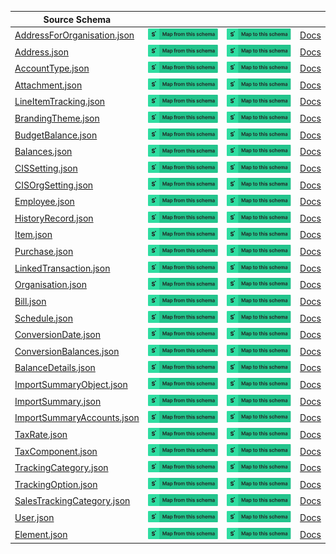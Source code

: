 | Source Schema                                                                                                                                 |                                                                                                                                                                                                                                                                                                                                        |                                                                                                                                                                                                                                                                                                                                  |                                                                          |
| --------------------------------------------------------------------------------------------------------------------------------------------- | -------------------------------------------------------------------------------------------------------------------------------------------------------------------------------------------------------------------------------------------------------------------------------------------------------------------------------------- | -------------------------------------------------------------------------------------------------------------------------------------------------------------------------------------------------------------------------------------------------------------------------------------------------------------------------------- | ------------------------------------------------------------------------ |
| [AddressForOrganisation.json](https://raw.githubusercontent.com/Stedi/registry/main/schemas/xeroaccounting/3.0.0/AddressForOrganisation.json) | [![Map from this schema](/images/MapFromThisSchema.svg)](https://stedi.com/app/mappings/import?name=Mapping%20from%20Xeroaccounting's%20AddressForOrganisation%20schema&referrer=registry-repo&source_json_schema=https://raw.githubusercontent.com/Stedi/registry/main/schemas/xeroaccounting/3.0.0/AddressForOrganisation.json) | [![Map to this schema](/images/MapToThisSchema.svg)](https://stedi.com/app/mappings/import?name=Mapping%20to%20Xeroaccounting's%20AddressForOrganisation%20schema&referrer=registry-repo&target_json_schema=https://raw.githubusercontent.com/Stedi/registry/main/schemas/xeroaccounting/3.0.0/AddressForOrganisation.json) | [Docs](https://developer.xero.com/documentation/api/accounting/overview) |
| [Address.json](https://raw.githubusercontent.com/Stedi/registry/main/schemas/xeroaccounting/3.0.0/Address.json)                               | [![Map from this schema](/images/MapFromThisSchema.svg)](https://stedi.com/app/mappings/import?name=Mapping%20from%20Xeroaccounting's%20Address%20schema&referrer=registry-repo&source_json_schema=https://raw.githubusercontent.com/Stedi/registry/main/schemas/xeroaccounting/3.0.0/Address.json)                               | [![Map to this schema](/images/MapToThisSchema.svg)](https://stedi.com/app/mappings/import?name=Mapping%20to%20Xeroaccounting's%20Address%20schema&referrer=registry-repo&target_json_schema=https://raw.githubusercontent.com/Stedi/registry/main/schemas/xeroaccounting/3.0.0/Address.json)                               | [Docs](https://developer.xero.com/documentation/api/accounting/overview) |
| [AccountType.json](https://raw.githubusercontent.com/Stedi/registry/main/schemas/xeroaccounting/3.0.0/AccountType.json)                       | [![Map from this schema](/images/MapFromThisSchema.svg)](https://stedi.com/app/mappings/import?name=Mapping%20from%20Xeroaccounting's%20AccountType%20schema&referrer=registry-repo&source_json_schema=https://raw.githubusercontent.com/Stedi/registry/main/schemas/xeroaccounting/3.0.0/AccountType.json)                       | [![Map to this schema](/images/MapToThisSchema.svg)](https://stedi.com/app/mappings/import?name=Mapping%20to%20Xeroaccounting's%20AccountType%20schema&referrer=registry-repo&target_json_schema=https://raw.githubusercontent.com/Stedi/registry/main/schemas/xeroaccounting/3.0.0/AccountType.json)                       | [Docs](https://developer.xero.com/documentation/api/accounting/overview) |
| [Attachment.json](https://raw.githubusercontent.com/Stedi/registry/main/schemas/xeroaccounting/3.0.0/Attachment.json)                         | [![Map from this schema](/images/MapFromThisSchema.svg)](https://stedi.com/app/mappings/import?name=Mapping%20from%20Xeroaccounting's%20Attachment%20schema&referrer=registry-repo&source_json_schema=https://raw.githubusercontent.com/Stedi/registry/main/schemas/xeroaccounting/3.0.0/Attachment.json)                         | [![Map to this schema](/images/MapToThisSchema.svg)](https://stedi.com/app/mappings/import?name=Mapping%20to%20Xeroaccounting's%20Attachment%20schema&referrer=registry-repo&target_json_schema=https://raw.githubusercontent.com/Stedi/registry/main/schemas/xeroaccounting/3.0.0/Attachment.json)                         | [Docs](https://developer.xero.com/documentation/api/accounting/overview) |
| [LineItemTracking.json](https://raw.githubusercontent.com/Stedi/registry/main/schemas/xeroaccounting/3.0.0/LineItemTracking.json)             | [![Map from this schema](/images/MapFromThisSchema.svg)](https://stedi.com/app/mappings/import?name=Mapping%20from%20Xeroaccounting's%20LineItemTracking%20schema&referrer=registry-repo&source_json_schema=https://raw.githubusercontent.com/Stedi/registry/main/schemas/xeroaccounting/3.0.0/LineItemTracking.json)             | [![Map to this schema](/images/MapToThisSchema.svg)](https://stedi.com/app/mappings/import?name=Mapping%20to%20Xeroaccounting's%20LineItemTracking%20schema&referrer=registry-repo&target_json_schema=https://raw.githubusercontent.com/Stedi/registry/main/schemas/xeroaccounting/3.0.0/LineItemTracking.json)             | [Docs](https://developer.xero.com/documentation/api/accounting/overview) |
| [BrandingTheme.json](https://raw.githubusercontent.com/Stedi/registry/main/schemas/xeroaccounting/3.0.0/BrandingTheme.json)                   | [![Map from this schema](/images/MapFromThisSchema.svg)](https://stedi.com/app/mappings/import?name=Mapping%20from%20Xeroaccounting's%20BrandingTheme%20schema&referrer=registry-repo&source_json_schema=https://raw.githubusercontent.com/Stedi/registry/main/schemas/xeroaccounting/3.0.0/BrandingTheme.json)                   | [![Map to this schema](/images/MapToThisSchema.svg)](https://stedi.com/app/mappings/import?name=Mapping%20to%20Xeroaccounting's%20BrandingTheme%20schema&referrer=registry-repo&target_json_schema=https://raw.githubusercontent.com/Stedi/registry/main/schemas/xeroaccounting/3.0.0/BrandingTheme.json)                   | [Docs](https://developer.xero.com/documentation/api/accounting/overview) |
| [BudgetBalance.json](https://raw.githubusercontent.com/Stedi/registry/main/schemas/xeroaccounting/3.0.0/BudgetBalance.json)                   | [![Map from this schema](/images/MapFromThisSchema.svg)](https://stedi.com/app/mappings/import?name=Mapping%20from%20Xeroaccounting's%20BudgetBalance%20schema&referrer=registry-repo&source_json_schema=https://raw.githubusercontent.com/Stedi/registry/main/schemas/xeroaccounting/3.0.0/BudgetBalance.json)                   | [![Map to this schema](/images/MapToThisSchema.svg)](https://stedi.com/app/mappings/import?name=Mapping%20to%20Xeroaccounting's%20BudgetBalance%20schema&referrer=registry-repo&target_json_schema=https://raw.githubusercontent.com/Stedi/registry/main/schemas/xeroaccounting/3.0.0/BudgetBalance.json)                   | [Docs](https://developer.xero.com/documentation/api/accounting/overview) |
| [Balances.json](https://raw.githubusercontent.com/Stedi/registry/main/schemas/xeroaccounting/3.0.0/Balances.json)                             | [![Map from this schema](/images/MapFromThisSchema.svg)](https://stedi.com/app/mappings/import?name=Mapping%20from%20Xeroaccounting's%20Balances%20schema&referrer=registry-repo&source_json_schema=https://raw.githubusercontent.com/Stedi/registry/main/schemas/xeroaccounting/3.0.0/Balances.json)                             | [![Map to this schema](/images/MapToThisSchema.svg)](https://stedi.com/app/mappings/import?name=Mapping%20to%20Xeroaccounting's%20Balances%20schema&referrer=registry-repo&target_json_schema=https://raw.githubusercontent.com/Stedi/registry/main/schemas/xeroaccounting/3.0.0/Balances.json)                             | [Docs](https://developer.xero.com/documentation/api/accounting/overview) |
| [CISSetting.json](https://raw.githubusercontent.com/Stedi/registry/main/schemas/xeroaccounting/3.0.0/CISSetting.json)                         | [![Map from this schema](/images/MapFromThisSchema.svg)](https://stedi.com/app/mappings/import?name=Mapping%20from%20Xeroaccounting's%20CISSetting%20schema&referrer=registry-repo&source_json_schema=https://raw.githubusercontent.com/Stedi/registry/main/schemas/xeroaccounting/3.0.0/CISSetting.json)                         | [![Map to this schema](/images/MapToThisSchema.svg)](https://stedi.com/app/mappings/import?name=Mapping%20to%20Xeroaccounting's%20CISSetting%20schema&referrer=registry-repo&target_json_schema=https://raw.githubusercontent.com/Stedi/registry/main/schemas/xeroaccounting/3.0.0/CISSetting.json)                         | [Docs](https://developer.xero.com/documentation/api/accounting/overview) |
| [CISOrgSetting.json](https://raw.githubusercontent.com/Stedi/registry/main/schemas/xeroaccounting/3.0.0/CISOrgSetting.json)                   | [![Map from this schema](/images/MapFromThisSchema.svg)](https://stedi.com/app/mappings/import?name=Mapping%20from%20Xeroaccounting's%20CISOrgSetting%20schema&referrer=registry-repo&source_json_schema=https://raw.githubusercontent.com/Stedi/registry/main/schemas/xeroaccounting/3.0.0/CISOrgSetting.json)                   | [![Map to this schema](/images/MapToThisSchema.svg)](https://stedi.com/app/mappings/import?name=Mapping%20to%20Xeroaccounting's%20CISOrgSetting%20schema&referrer=registry-repo&target_json_schema=https://raw.githubusercontent.com/Stedi/registry/main/schemas/xeroaccounting/3.0.0/CISOrgSetting.json)                   | [Docs](https://developer.xero.com/documentation/api/accounting/overview) |
| [Employee.json](https://raw.githubusercontent.com/Stedi/registry/main/schemas/xeroaccounting/3.0.0/Employee.json)                             | [![Map from this schema](/images/MapFromThisSchema.svg)](https://stedi.com/app/mappings/import?name=Mapping%20from%20Xeroaccounting's%20Employee%20schema&referrer=registry-repo&source_json_schema=https://raw.githubusercontent.com/Stedi/registry/main/schemas/xeroaccounting/3.0.0/Employee.json)                             | [![Map to this schema](/images/MapToThisSchema.svg)](https://stedi.com/app/mappings/import?name=Mapping%20to%20Xeroaccounting's%20Employee%20schema&referrer=registry-repo&target_json_schema=https://raw.githubusercontent.com/Stedi/registry/main/schemas/xeroaccounting/3.0.0/Employee.json)                             | [Docs](https://developer.xero.com/documentation/api/accounting/overview) |
| [HistoryRecord.json](https://raw.githubusercontent.com/Stedi/registry/main/schemas/xeroaccounting/3.0.0/HistoryRecord.json)                   | [![Map from this schema](/images/MapFromThisSchema.svg)](https://stedi.com/app/mappings/import?name=Mapping%20from%20Xeroaccounting's%20HistoryRecord%20schema&referrer=registry-repo&source_json_schema=https://raw.githubusercontent.com/Stedi/registry/main/schemas/xeroaccounting/3.0.0/HistoryRecord.json)                   | [![Map to this schema](/images/MapToThisSchema.svg)](https://stedi.com/app/mappings/import?name=Mapping%20to%20Xeroaccounting's%20HistoryRecord%20schema&referrer=registry-repo&target_json_schema=https://raw.githubusercontent.com/Stedi/registry/main/schemas/xeroaccounting/3.0.0/HistoryRecord.json)                   | [Docs](https://developer.xero.com/documentation/api/accounting/overview) |
| [Item.json](https://raw.githubusercontent.com/Stedi/registry/main/schemas/xeroaccounting/3.0.0/Item.json)                                     | [![Map from this schema](/images/MapFromThisSchema.svg)](https://stedi.com/app/mappings/import?name=Mapping%20from%20Xeroaccounting's%20Item%20schema&referrer=registry-repo&source_json_schema=https://raw.githubusercontent.com/Stedi/registry/main/schemas/xeroaccounting/3.0.0/Item.json)                                     | [![Map to this schema](/images/MapToThisSchema.svg)](https://stedi.com/app/mappings/import?name=Mapping%20to%20Xeroaccounting's%20Item%20schema&referrer=registry-repo&target_json_schema=https://raw.githubusercontent.com/Stedi/registry/main/schemas/xeroaccounting/3.0.0/Item.json)                                     | [Docs](https://developer.xero.com/documentation/api/accounting/overview) |
| [Purchase.json](https://raw.githubusercontent.com/Stedi/registry/main/schemas/xeroaccounting/3.0.0/Purchase.json)                             | [![Map from this schema](/images/MapFromThisSchema.svg)](https://stedi.com/app/mappings/import?name=Mapping%20from%20Xeroaccounting's%20Purchase%20schema&referrer=registry-repo&source_json_schema=https://raw.githubusercontent.com/Stedi/registry/main/schemas/xeroaccounting/3.0.0/Purchase.json)                             | [![Map to this schema](/images/MapToThisSchema.svg)](https://stedi.com/app/mappings/import?name=Mapping%20to%20Xeroaccounting's%20Purchase%20schema&referrer=registry-repo&target_json_schema=https://raw.githubusercontent.com/Stedi/registry/main/schemas/xeroaccounting/3.0.0/Purchase.json)                             | [Docs](https://developer.xero.com/documentation/api/accounting/overview) |
| [LinkedTransaction.json](https://raw.githubusercontent.com/Stedi/registry/main/schemas/xeroaccounting/3.0.0/LinkedTransaction.json)           | [![Map from this schema](/images/MapFromThisSchema.svg)](https://stedi.com/app/mappings/import?name=Mapping%20from%20Xeroaccounting's%20LinkedTransaction%20schema&referrer=registry-repo&source_json_schema=https://raw.githubusercontent.com/Stedi/registry/main/schemas/xeroaccounting/3.0.0/LinkedTransaction.json)           | [![Map to this schema](/images/MapToThisSchema.svg)](https://stedi.com/app/mappings/import?name=Mapping%20to%20Xeroaccounting's%20LinkedTransaction%20schema&referrer=registry-repo&target_json_schema=https://raw.githubusercontent.com/Stedi/registry/main/schemas/xeroaccounting/3.0.0/LinkedTransaction.json)           | [Docs](https://developer.xero.com/documentation/api/accounting/overview) |
| [Organisation.json](https://raw.githubusercontent.com/Stedi/registry/main/schemas/xeroaccounting/3.0.0/Organisation.json)                     | [![Map from this schema](/images/MapFromThisSchema.svg)](https://stedi.com/app/mappings/import?name=Mapping%20from%20Xeroaccounting's%20Organisation%20schema&referrer=registry-repo&source_json_schema=https://raw.githubusercontent.com/Stedi/registry/main/schemas/xeroaccounting/3.0.0/Organisation.json)                     | [![Map to this schema](/images/MapToThisSchema.svg)](https://stedi.com/app/mappings/import?name=Mapping%20to%20Xeroaccounting's%20Organisation%20schema&referrer=registry-repo&target_json_schema=https://raw.githubusercontent.com/Stedi/registry/main/schemas/xeroaccounting/3.0.0/Organisation.json)                     | [Docs](https://developer.xero.com/documentation/api/accounting/overview) |
| [Bill.json](https://raw.githubusercontent.com/Stedi/registry/main/schemas/xeroaccounting/3.0.0/Bill.json)                                     | [![Map from this schema](/images/MapFromThisSchema.svg)](https://stedi.com/app/mappings/import?name=Mapping%20from%20Xeroaccounting's%20Bill%20schema&referrer=registry-repo&source_json_schema=https://raw.githubusercontent.com/Stedi/registry/main/schemas/xeroaccounting/3.0.0/Bill.json)                                     | [![Map to this schema](/images/MapToThisSchema.svg)](https://stedi.com/app/mappings/import?name=Mapping%20to%20Xeroaccounting's%20Bill%20schema&referrer=registry-repo&target_json_schema=https://raw.githubusercontent.com/Stedi/registry/main/schemas/xeroaccounting/3.0.0/Bill.json)                                     | [Docs](https://developer.xero.com/documentation/api/accounting/overview) |
| [Schedule.json](https://raw.githubusercontent.com/Stedi/registry/main/schemas/xeroaccounting/3.0.0/Schedule.json)                             | [![Map from this schema](/images/MapFromThisSchema.svg)](https://stedi.com/app/mappings/import?name=Mapping%20from%20Xeroaccounting's%20Schedule%20schema&referrer=registry-repo&source_json_schema=https://raw.githubusercontent.com/Stedi/registry/main/schemas/xeroaccounting/3.0.0/Schedule.json)                             | [![Map to this schema](/images/MapToThisSchema.svg)](https://stedi.com/app/mappings/import?name=Mapping%20to%20Xeroaccounting's%20Schedule%20schema&referrer=registry-repo&target_json_schema=https://raw.githubusercontent.com/Stedi/registry/main/schemas/xeroaccounting/3.0.0/Schedule.json)                             | [Docs](https://developer.xero.com/documentation/api/accounting/overview) |
| [ConversionDate.json](https://raw.githubusercontent.com/Stedi/registry/main/schemas/xeroaccounting/3.0.0/ConversionDate.json)                 | [![Map from this schema](/images/MapFromThisSchema.svg)](https://stedi.com/app/mappings/import?name=Mapping%20from%20Xeroaccounting's%20ConversionDate%20schema&referrer=registry-repo&source_json_schema=https://raw.githubusercontent.com/Stedi/registry/main/schemas/xeroaccounting/3.0.0/ConversionDate.json)                 | [![Map to this schema](/images/MapToThisSchema.svg)](https://stedi.com/app/mappings/import?name=Mapping%20to%20Xeroaccounting's%20ConversionDate%20schema&referrer=registry-repo&target_json_schema=https://raw.githubusercontent.com/Stedi/registry/main/schemas/xeroaccounting/3.0.0/ConversionDate.json)                 | [Docs](https://developer.xero.com/documentation/api/accounting/overview) |
| [ConversionBalances.json](https://raw.githubusercontent.com/Stedi/registry/main/schemas/xeroaccounting/3.0.0/ConversionBalances.json)         | [![Map from this schema](/images/MapFromThisSchema.svg)](https://stedi.com/app/mappings/import?name=Mapping%20from%20Xeroaccounting's%20ConversionBalances%20schema&referrer=registry-repo&source_json_schema=https://raw.githubusercontent.com/Stedi/registry/main/schemas/xeroaccounting/3.0.0/ConversionBalances.json)         | [![Map to this schema](/images/MapToThisSchema.svg)](https://stedi.com/app/mappings/import?name=Mapping%20to%20Xeroaccounting's%20ConversionBalances%20schema&referrer=registry-repo&target_json_schema=https://raw.githubusercontent.com/Stedi/registry/main/schemas/xeroaccounting/3.0.0/ConversionBalances.json)         | [Docs](https://developer.xero.com/documentation/api/accounting/overview) |
| [BalanceDetails.json](https://raw.githubusercontent.com/Stedi/registry/main/schemas/xeroaccounting/3.0.0/BalanceDetails.json)                 | [![Map from this schema](/images/MapFromThisSchema.svg)](https://stedi.com/app/mappings/import?name=Mapping%20from%20Xeroaccounting's%20BalanceDetails%20schema&referrer=registry-repo&source_json_schema=https://raw.githubusercontent.com/Stedi/registry/main/schemas/xeroaccounting/3.0.0/BalanceDetails.json)                 | [![Map to this schema](/images/MapToThisSchema.svg)](https://stedi.com/app/mappings/import?name=Mapping%20to%20Xeroaccounting's%20BalanceDetails%20schema&referrer=registry-repo&target_json_schema=https://raw.githubusercontent.com/Stedi/registry/main/schemas/xeroaccounting/3.0.0/BalanceDetails.json)                 | [Docs](https://developer.xero.com/documentation/api/accounting/overview) |
| [ImportSummaryObject.json](https://raw.githubusercontent.com/Stedi/registry/main/schemas/xeroaccounting/3.0.0/ImportSummaryObject.json)       | [![Map from this schema](/images/MapFromThisSchema.svg)](https://stedi.com/app/mappings/import?name=Mapping%20from%20Xeroaccounting's%20ImportSummaryObject%20schema&referrer=registry-repo&source_json_schema=https://raw.githubusercontent.com/Stedi/registry/main/schemas/xeroaccounting/3.0.0/ImportSummaryObject.json)       | [![Map to this schema](/images/MapToThisSchema.svg)](https://stedi.com/app/mappings/import?name=Mapping%20to%20Xeroaccounting's%20ImportSummaryObject%20schema&referrer=registry-repo&target_json_schema=https://raw.githubusercontent.com/Stedi/registry/main/schemas/xeroaccounting/3.0.0/ImportSummaryObject.json)       | [Docs](https://developer.xero.com/documentation/api/accounting/overview) |
| [ImportSummary.json](https://raw.githubusercontent.com/Stedi/registry/main/schemas/xeroaccounting/3.0.0/ImportSummary.json)                   | [![Map from this schema](/images/MapFromThisSchema.svg)](https://stedi.com/app/mappings/import?name=Mapping%20from%20Xeroaccounting's%20ImportSummary%20schema&referrer=registry-repo&source_json_schema=https://raw.githubusercontent.com/Stedi/registry/main/schemas/xeroaccounting/3.0.0/ImportSummary.json)                   | [![Map to this schema](/images/MapToThisSchema.svg)](https://stedi.com/app/mappings/import?name=Mapping%20to%20Xeroaccounting's%20ImportSummary%20schema&referrer=registry-repo&target_json_schema=https://raw.githubusercontent.com/Stedi/registry/main/schemas/xeroaccounting/3.0.0/ImportSummary.json)                   | [Docs](https://developer.xero.com/documentation/api/accounting/overview) |
| [ImportSummaryAccounts.json](https://raw.githubusercontent.com/Stedi/registry/main/schemas/xeroaccounting/3.0.0/ImportSummaryAccounts.json)   | [![Map from this schema](/images/MapFromThisSchema.svg)](https://stedi.com/app/mappings/import?name=Mapping%20from%20Xeroaccounting's%20ImportSummaryAccounts%20schema&referrer=registry-repo&source_json_schema=https://raw.githubusercontent.com/Stedi/registry/main/schemas/xeroaccounting/3.0.0/ImportSummaryAccounts.json)   | [![Map to this schema](/images/MapToThisSchema.svg)](https://stedi.com/app/mappings/import?name=Mapping%20to%20Xeroaccounting's%20ImportSummaryAccounts%20schema&referrer=registry-repo&target_json_schema=https://raw.githubusercontent.com/Stedi/registry/main/schemas/xeroaccounting/3.0.0/ImportSummaryAccounts.json)   | [Docs](https://developer.xero.com/documentation/api/accounting/overview) |
| [TaxRate.json](https://raw.githubusercontent.com/Stedi/registry/main/schemas/xeroaccounting/3.0.0/TaxRate.json)                               | [![Map from this schema](/images/MapFromThisSchema.svg)](https://stedi.com/app/mappings/import?name=Mapping%20from%20Xeroaccounting's%20TaxRate%20schema&referrer=registry-repo&source_json_schema=https://raw.githubusercontent.com/Stedi/registry/main/schemas/xeroaccounting/3.0.0/TaxRate.json)                               | [![Map to this schema](/images/MapToThisSchema.svg)](https://stedi.com/app/mappings/import?name=Mapping%20to%20Xeroaccounting's%20TaxRate%20schema&referrer=registry-repo&target_json_schema=https://raw.githubusercontent.com/Stedi/registry/main/schemas/xeroaccounting/3.0.0/TaxRate.json)                               | [Docs](https://developer.xero.com/documentation/api/accounting/overview) |
| [TaxComponent.json](https://raw.githubusercontent.com/Stedi/registry/main/schemas/xeroaccounting/3.0.0/TaxComponent.json)                     | [![Map from this schema](/images/MapFromThisSchema.svg)](https://stedi.com/app/mappings/import?name=Mapping%20from%20Xeroaccounting's%20TaxComponent%20schema&referrer=registry-repo&source_json_schema=https://raw.githubusercontent.com/Stedi/registry/main/schemas/xeroaccounting/3.0.0/TaxComponent.json)                     | [![Map to this schema](/images/MapToThisSchema.svg)](https://stedi.com/app/mappings/import?name=Mapping%20to%20Xeroaccounting's%20TaxComponent%20schema&referrer=registry-repo&target_json_schema=https://raw.githubusercontent.com/Stedi/registry/main/schemas/xeroaccounting/3.0.0/TaxComponent.json)                     | [Docs](https://developer.xero.com/documentation/api/accounting/overview) |
| [TrackingCategory.json](https://raw.githubusercontent.com/Stedi/registry/main/schemas/xeroaccounting/3.0.0/TrackingCategory.json)             | [![Map from this schema](/images/MapFromThisSchema.svg)](https://stedi.com/app/mappings/import?name=Mapping%20from%20Xeroaccounting's%20TrackingCategory%20schema&referrer=registry-repo&source_json_schema=https://raw.githubusercontent.com/Stedi/registry/main/schemas/xeroaccounting/3.0.0/TrackingCategory.json)             | [![Map to this schema](/images/MapToThisSchema.svg)](https://stedi.com/app/mappings/import?name=Mapping%20to%20Xeroaccounting's%20TrackingCategory%20schema&referrer=registry-repo&target_json_schema=https://raw.githubusercontent.com/Stedi/registry/main/schemas/xeroaccounting/3.0.0/TrackingCategory.json)             | [Docs](https://developer.xero.com/documentation/api/accounting/overview) |
| [TrackingOption.json](https://raw.githubusercontent.com/Stedi/registry/main/schemas/xeroaccounting/3.0.0/TrackingOption.json)                 | [![Map from this schema](/images/MapFromThisSchema.svg)](https://stedi.com/app/mappings/import?name=Mapping%20from%20Xeroaccounting's%20TrackingOption%20schema&referrer=registry-repo&source_json_schema=https://raw.githubusercontent.com/Stedi/registry/main/schemas/xeroaccounting/3.0.0/TrackingOption.json)                 | [![Map to this schema](/images/MapToThisSchema.svg)](https://stedi.com/app/mappings/import?name=Mapping%20to%20Xeroaccounting's%20TrackingOption%20schema&referrer=registry-repo&target_json_schema=https://raw.githubusercontent.com/Stedi/registry/main/schemas/xeroaccounting/3.0.0/TrackingOption.json)                 | [Docs](https://developer.xero.com/documentation/api/accounting/overview) |
| [SalesTrackingCategory.json](https://raw.githubusercontent.com/Stedi/registry/main/schemas/xeroaccounting/3.0.0/SalesTrackingCategory.json)   | [![Map from this schema](/images/MapFromThisSchema.svg)](https://stedi.com/app/mappings/import?name=Mapping%20from%20Xeroaccounting's%20SalesTrackingCategory%20schema&referrer=registry-repo&source_json_schema=https://raw.githubusercontent.com/Stedi/registry/main/schemas/xeroaccounting/3.0.0/SalesTrackingCategory.json)   | [![Map to this schema](/images/MapToThisSchema.svg)](https://stedi.com/app/mappings/import?name=Mapping%20to%20Xeroaccounting's%20SalesTrackingCategory%20schema&referrer=registry-repo&target_json_schema=https://raw.githubusercontent.com/Stedi/registry/main/schemas/xeroaccounting/3.0.0/SalesTrackingCategory.json)   | [Docs](https://developer.xero.com/documentation/api/accounting/overview) |
| [User.json](https://raw.githubusercontent.com/Stedi/registry/main/schemas/xeroaccounting/3.0.0/User.json)                                     | [![Map from this schema](/images/MapFromThisSchema.svg)](https://stedi.com/app/mappings/import?name=Mapping%20from%20Xeroaccounting's%20User%20schema&referrer=registry-repo&source_json_schema=https://raw.githubusercontent.com/Stedi/registry/main/schemas/xeroaccounting/3.0.0/User.json)                                     | [![Map to this schema](/images/MapToThisSchema.svg)](https://stedi.com/app/mappings/import?name=Mapping%20to%20Xeroaccounting's%20User%20schema&referrer=registry-repo&target_json_schema=https://raw.githubusercontent.com/Stedi/registry/main/schemas/xeroaccounting/3.0.0/User.json)                                     | [Docs](https://developer.xero.com/documentation/api/accounting/overview) |
| [Element.json](https://raw.githubusercontent.com/Stedi/registry/main/schemas/xeroaccounting/3.0.0/Element.json)                               | [![Map from this schema](/images/MapFromThisSchema.svg)](https://stedi.com/app/mappings/import?name=Mapping%20from%20Xeroaccounting's%20Element%20schema&referrer=registry-repo&source_json_schema=https://raw.githubusercontent.com/Stedi/registry/main/schemas/xeroaccounting/3.0.0/Element.json)                               | [![Map to this schema](/images/MapToThisSchema.svg)](https://stedi.com/app/mappings/import?name=Mapping%20to%20Xeroaccounting's%20Element%20schema&referrer=registry-repo&target_json_schema=https://raw.githubusercontent.com/Stedi/registry/main/schemas/xeroaccounting/3.0.0/Element.json)                               | [Docs](https://developer.xero.com/documentation/api/accounting/overview) |
